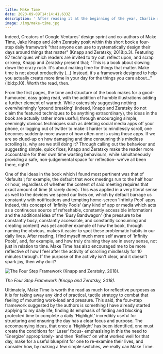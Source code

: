 ```yaml
---
title: Make Time
date: 2023-09-09T14:14:41.633Z
description: ' After reading it at the beginning of the year, Charlie recommended Make Time to me as I begun my period of self-enforced unemployment in September, suggesting that as he had found some of its reflections useful, I might also find the techniques helpful in structuring my new schedule. '
image: /img/make-time.jpg
---
```

Indeed, Creators of Google Ventures' design sprint and co-authors of Make Time, Jake Knapp and John Zeratsky posit within this short book a four-step daily framework "that anyone can use to systematically design their days around things that matter" (Knapp and Zeratsky, 2018:p.3). Featuring 87 techniques which readers are invited to try out, reflect upon, and scrap or keep, Knapp and Zeratsky present that; "This is a book about slowing down the crazy rush. It's about making time for things that matter. Make time is not about productivity (...) Instead, it's a framework designed to help you actually create more time in your day for the things you care about..." (ibid:p.10). Worth the read, then. 

From the first pages, the tone and structure of the book makes for a good-humoured, easy going read, with the addition of humble illustrations adding a further element of warmth. While ostensibly suggesting nothing overwhelmingly 'ground breaking' (indeed, Knapp and Zeratsky do not claim the featured techniques to be anything extraordinary), the ideas in the book are actually rather more useful; through encouraging simple, seemingly obvious techniques such as deleting social media apps off your phone, or logging out of twitter to make it harder to mindlessly scroll, one becomes suddenly more aware of how often one is using those apps. If we are so clued-up on how damaging and time consuming this mindless scrolling is, why are we still doing it? Through calling out the behaviour and suggesting simple, quick fixes, Knapp and Zeratsky make the reader more accountable for their own time wasting behaviours, while simultaneously providing a safe, non-judgemental space for reflection- we've all been there, right?

One of the ideas in the book which I found most pertinent was that of 'defaults'; for example, the default that work meetings run to the half hour or hour, regardless of whether the content of said meeting requires that exact amount of time (it rarely does). This was applied in a very literal sense as well to the devices we spend our lives on, which by default barrage us constantly with notifications and tempting home-screen 'Infinity Pool' apps. Indeed, this concept of 'Infinity Pools' (any kind of app or media which acts as a continuous source of refreshable, constantly accessible information) and the additional idea of the 'Busy Bandwagon' (the pressure to be constantly busy, constantly accessible, and constantly consuming and creating content) was yet another example of how the book, through naming the obvious, makes it easier to spot these problematic habits in our daily lives. After reading, I find myself much more self aware of 'Infinity Pools', and, for example, and how truly draining they are in every sense, not just in relation to time. Make Time has also encouraged me to be more reflective of how I feel after the activity of scrolling mindlessly for 10 minutes through. If the purpose of the activity isn't clear, and it doesn't spark joy, then why do it?

![](/img/framework.png "The Four Step Framework (Knapp and Zeratsky, 2018).")

*The Four Step Framework (Knapp and Zeratsky, 2018).*

Ultimately, Make Time is worth the read as much for reflective purposes as it is for taking away any kind of practical, tactile strategy to combat that feeling of mounting work-load and pressure. This said, the four-step framework suggested by the authors is something I have already started applying to my daily life, finding its emphasis of finding and blocking protected time to complete a daily 'Highlight' incredibly useful for structuring and ensuring the day has a clear focus and purpose. The accompanying ideas, that once a 'Highlight' has been identified, one must create the conditions for 'Laser' focus- emphasising in this the need to 'Energize' appropriately- and then 'Reflect' on what worked well for that day, make for a useful blueprint for one to re-examine their lives, and consider how, by making a few simple switches, we really can Make Time.

